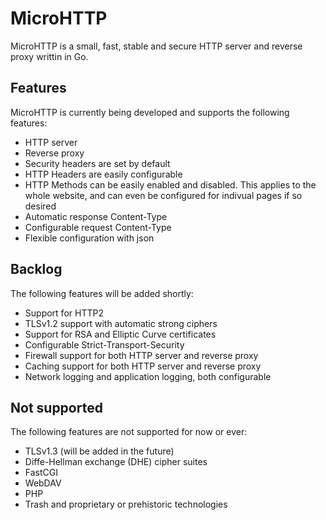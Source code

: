 # MicroHTTP
MicroHTTP is a small, fast, stable and secure HTTP server and reverse proxy writtin in Go.

## Features
MicroHTTP is currently being developed and supports the following features:<br>
* HTTP server
* Reverse proxy
* Security headers are set by default
* HTTP Headers are easily configurable
* HTTP Methods can be easily enabled and disabled. This applies to the whole website, and can even be configured for indivual pages if so desired
* Automatic response Content-Type
* Configurable request Content-Type
* Flexible configuration with json<br>

## Backlog
The following features will be added shortly:<br>
* Support for HTTP2
* TLSv1.2 support with automatic strong ciphers
* Support for RSA and Elliptic Curve certificates
* Configurable Strict-Transport-Security
* Firewall support for both HTTP server and reverse proxy
* Caching support for both HTTP server and reverse proxy
* Network logging and application logging, both configurable<br>

## Not supported
The following features are not supported for now or ever:<br>
* TLSv1.3 (will be added in the future)
* Diffe-Hellman exchange (DHE) cipher suites
* FastCGI
* WebDAV
* PHP
* Trash and proprietary or prehistoric technologies
